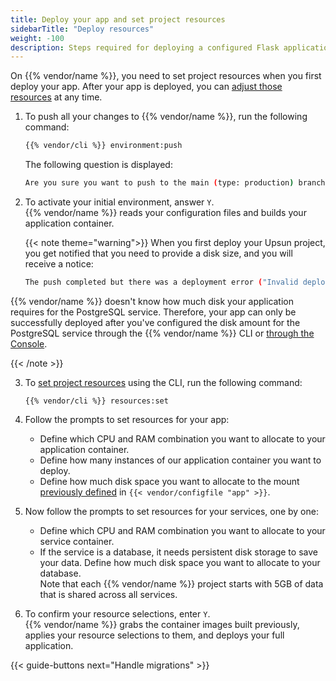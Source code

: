 ```yaml
---
title: Deploy your app and set project resources
sidebarTitle: "Deploy resources"
weight: -100
description: Steps required for deploying a configured Flask application to {{% vendor/name %}}.
---
```


On {{% vendor/name %}}, you need to set project resources when you first deploy your app.
After your app is deployed, you can [adjust those resources](/manage-resources.md) at any time.

1. To push all your changes to {{% vendor/name %}},
   run the following command:

   ```bash {location="Terminal"}
   {{% vendor/cli %}} environment:push
   ```

   The following question is displayed:

   ```bash
   Are you sure you want to push to the main (type: production) branch?
   ```

2. To activate your initial environment, answer `Y`.</br>
   {{% vendor/name %}} reads your configuration files and builds your application container.

   {{< note theme="warning">}}
   When you first deploy your Upsun project, you get notified that you need to provide a disk size, and you will receive a notice:

   ```bash
   The push completed but there was a deployment error ("Invalid deployment")..
   ```
  {{% vendor/name %}} doesn't know how much disk your application requires for the PostgreSQL service. Therefore, your app can only
   be successfully deployed after you've configured the disk amount for the PostgreSQL service through the
   {{% vendor/name %}} CLI or [through the Console](/manage-resources.md#configure-resources).

   {{< /note >}}

3. To [set project resources](/manage-resources.md) using the CLI, run the following command:

   ```shell
   {{% vendor/cli %}} resources:set
   ```

4. Follow the prompts to set resources for your app:

   - Define which CPU and RAM combination you want to allocate to your application container.
   - Define how many instances of our application container you want to deploy.
   - Define how much disk space you want to allocate to the mount
     [previously defined](/get-started/flask/deploy/configure.md#configure-your-upsun-project) in `{{< vendor/configfile "app" >}}`.

5. Now follow the prompts to set resources for your services, one by one:

   - Define which CPU and RAM combination you want to allocate to your service container.
   - If the service is a database, it needs persistent disk storage to save your data.
     Define how much disk space you want to allocate to your database.</br>
     Note that each {{% vendor/name %}} project starts with 5GB of data that is shared across all services.

6. To confirm your resource selections, enter `Y`.</br>
   {{% vendor/name %}} grabs the container images built previously,
   applies your resource selections to them, and deploys your full application.

{{< guide-buttons next="Handle migrations" >}}
